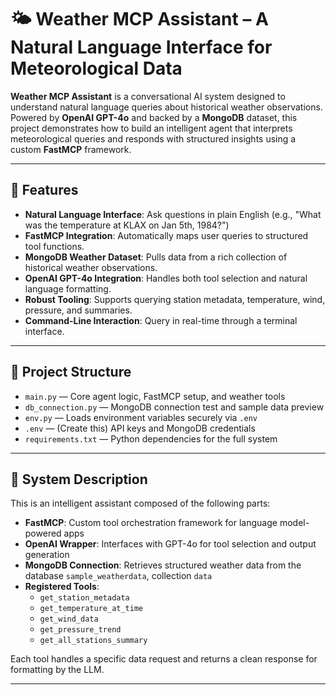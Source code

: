 # 🌤️ Weather MCP Assistant – A Natural Language Interface for Meteorological Data

**Weather MCP Assistant** is a conversational AI system designed to understand natural language queries about historical weather observations. Powered by **OpenAI GPT-4o** and backed by a **MongoDB** dataset, this project demonstrates how to build an intelligent agent that interprets meteorological queries and responds with structured insights using a custom **FastMCP** framework.

---

## 📌 Features

- **Natural Language Interface**: Ask questions in plain English (e.g., "What was the temperature at KLAX on Jan 5th, 1984?")
- **FastMCP Integration**: Automatically maps user queries to structured tool functions.
- **MongoDB Weather Dataset**: Pulls data from a rich collection of historical weather observations.
- **OpenAI GPT-4o Integration**: Handles both tool selection and natural language formatting.
- **Robust Tooling**: Supports querying station metadata, temperature, wind, pressure, and summaries.
- **Command-Line Interaction**: Query in real-time through a terminal interface.

---

## 📁 Project Structure

- `main.py` — Core agent logic, FastMCP setup, and weather tools
- `db_connection.py` — MongoDB connection test and sample data preview
- `env.py` — Loads environment variables securely via `.env`
- `.env` — (Create this) API keys and MongoDB credentials
- `requirements.txt` — Python dependencies for the full system

---

## 🧠 System Description

This is an intelligent assistant composed of the following parts:

- **FastMCP**: Custom tool orchestration framework for language model-powered apps
- **OpenAI Wrapper**: Interfaces with GPT-4o for tool selection and output generation
- **MongoDB Connection**: Retrieves structured weather data from the database `sample_weatherdata`, collection `data`
- **Registered Tools**:
  - `get_station_metadata`
  - `get_temperature_at_time`
  - `get_wind_data`
  - `get_pressure_trend`
  - `get_all_stations_summary`

Each tool handles a specific data request and returns a clean response for formatting by the LLM.

---

